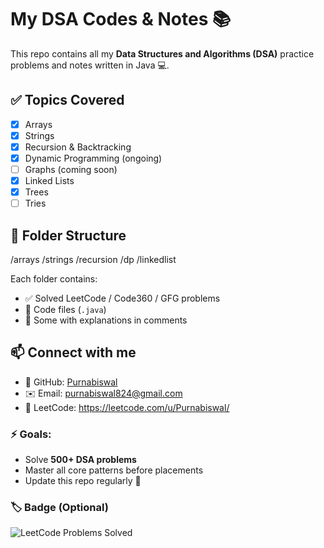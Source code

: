 # My DSA Codes & Notes 📚

This repo contains all my **Data Structures and Algorithms (DSA)** practice problems and notes written in Java 💻.

## ✅ Topics Covered

- [x] Arrays
- [x] Strings
- [x] Recursion & Backtracking
- [x] Dynamic Programming (ongoing)
- [ ] Graphs (coming soon)
- [x] Linked Lists
- [x] Trees
- [ ] Tries

## 📁 Folder Structure
/arrays
/strings
/recursion
/dp
/linkedlist



Each folder contains:
- ✅ Solved LeetCode / Code360 / GFG problems
- 📄 Code files (`.java`)
- 📝 Some with explanations in comments



## 📫 Connect with me

- 💼 GitHub: [Purnabiswal](https://github.com/Purnabiswal)
- ✉️ Email: purnabiswal824@gmail.com
- 🎯 LeetCode: https://leetcode.com/u/Purnabiswal/



### ⚡ Goals:
- Solve **500+ DSA problems**
- Master all core patterns before placements
- Update this repo regularly 💪



### 🏷️ Badge (Optional)

![LeetCode Problems Solved](https://img.shields.io/badge/LeetCode-90%2B-blue?style=flat&logo=leetcode)
